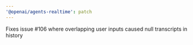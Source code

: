 ```yaml
---
'@openai/agents-realtime': patch
---
```


Fixes issue #106 where overlapping user inputs caused null transcripts in history
